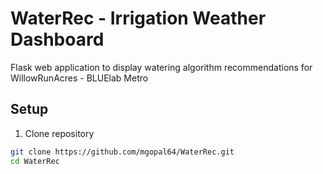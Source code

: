 # WaterRec - Irrigation Weather Dashboard

Flask web application to display watering algorithm recommendations for WillowRunAcres - BLUElab Metro

## Setup

1. Clone repository
```bash
git clone https://github.com/mgopal64/WaterRec.git
cd WaterRec